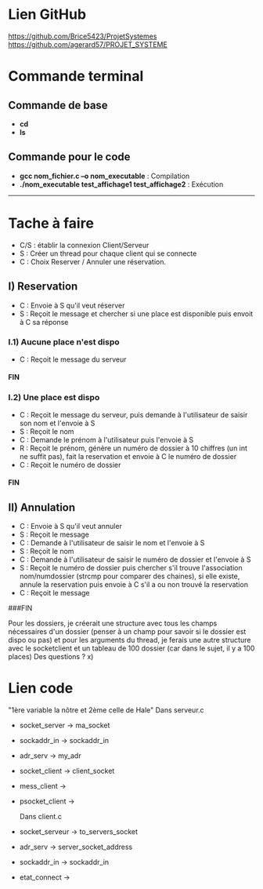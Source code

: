 # Lien GitHub
https://github.com/Brice5423/ProjetSystemes
https://github.com/agerard57/PROJET_SYSTEME

# Commande terminal

## Commande de base
- **cd**
- **ls**


## Commande pour le code
- **gcc nom_fichier.c –o nom_executable** : Compilation
- **./nom_executable test_affichage1 test_affichage2** : Exécution

--------------------------------------------------------------------------------

# Tache à faire

- C/S : établir la connexion Client/Serveur
- S : Créer un thread pour chaque client qui se connecte
- C : Choix Reserver / Annuler une réservation.

## I) Reservation
- C : Envoie à S qu'il veut réserver
- S : Reçoit le message et chercher si une place est disponible puis envoit à C sa réponse

### I.1) Aucune place n'est dispo
- C : Reçoit le message du serveur

#### FIN

### I.2) Une place est dispo
- C : Reçoit le message du serveur, puis demande à l'utilisateur de saisir son nom et l'envoie à S
- S : Reçoit le nom
- C : Demande le prénom à l'utilisateur puis l'envoie à S
- R : Reçoit le prénom, génère un numéro de dossier à 10 chiffres (un int ne suffit pas), fait la reservation et envoie à C le numéro de dossier
- C : Reçoit le numéro de dossier

#### FIN

## II) Annulation
- C : Envoie à S qu'il veut annuler
- S : Reçoit le message
- C : Demande à l'utilisateur de saisir le nom et l'envoie à S
- S : Reçoit le nom
- C : Demande à l'utilisateur de saisir le numéro de dossier et l'envoie à S
- S : Reçoit le numéro de dossier puis chercher s'il trouve l'association nom/numdossier (strcmp pour comparer des chaines), si elle existe, annule la reservation puis envoie à C s'il a ou non trouvé la reservation
- C : Reçoit le message

###FIN

Pour les dossiers, je créerait une structure avec tous les champs nécessaires d'un dossier (penser à un champ pour savoir si le dossier est dispo ou pas) et pour les arguments du thread, je ferais une autre structure avec le socketclient et un tableau de 100 dossier (car dans le sujet, il y a 100 places)
Des questions ? x)

# Lien code

"1ère variable la nôtre et 2ème celle de Hale"
    Dans serveur.c
    
- socket_server -> ma_socket
- sockaddr_in -> sockaddr_in
- adr_serv -> my_adr
- socket_client -> client_socket
- mess_client ->
- psocket_client ->

    Dans client.c
    
- socket_serveur -> to_servers_socket
- adr_serv -> server_socket_address
- sockaddr_in -> sockaddr_in
- etat_connect -> 
